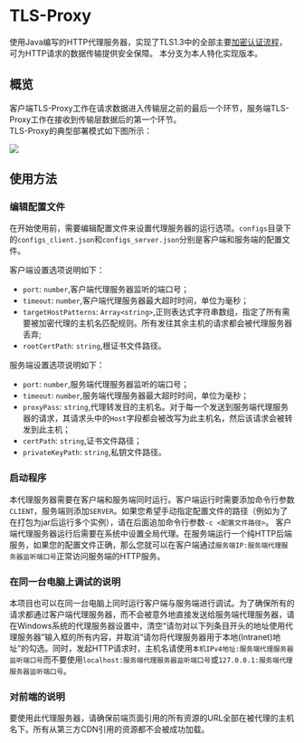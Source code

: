 # TLS-Proxy

使用Java编写的HTTP代理服务器，实现了TLS1.3中的全部主要[加密认证流程](https://tls13.xargs.org/)，可为HTTP请求的数据传输提供安全保障。
本分支为本人特化实现版本。

## 概览
客户端TLS-Proxy工作在请求数据进入传输层之前的最后一个环节，服务端TLS-Proxy工作在接收到传输层数据后的第一个环节。    
TLS-Proxy的典型部署模式如下图所示：    

<image src="https://github.com/ErnestThePoet/TLS-Proxy/blob/master/illustration.png"/>

## 使用方法

### 编辑配置文件
在开始使用前，需要编辑配置文件来设置代理服务器的运行选项。`configs`目录下的`configs_client.json`和`configs_server.json`分别是客户端和服务端的配置文件。

客户端设置选项说明如下：  
* `port`: `number`,客户端代理服务器监听的端口号；  
* `timeout`: `number`,客户端代理服务器最大超时时间，单位为毫秒；  
* `targetHostPatterns`: `Array<string>`,正则表达式字符串数组，指定了所有需要被加密代理的主机名匹配规则。所有发往其余主机的请求都会被代理服务器丢弃;
* `rootCertPath`: `string`,根证书文件路径。

服务端设置选项说明如下：  
* `port`: `number`,服务端代理服务器监听的端口号；  
* `timeout`: `number`,服务端代理服务器最大超时时间，单位为毫秒；  
* `proxyPass`: `string`,代理转发目的主机名。对于每一个发送到服务端代理服务器的请求，其请求头中的`Host`字段都会被改写为此主机名，然后该请求会被转发到此主机；
* `certPath`: `string`,证书文件路径；
* `privateKeyPath`: `string`,私钥文件路径。

### 启动程序
本代理服务器需要在客户端和服务端同时运行。客户端运行时需要添加命令行参数`CLIENT`，服务端则添加`SERVER`。如果您希望手动指定配置文件的路径（例如为了在打包为jar后运行多个实例），请在后面追加命令行参数`-c <配置文件路径>`。
客户端代理服务器运行后需要在系统中设置全局代理。在服务端运行一个纯HTTP后端服务，如果您的配置文件正确，那么您就可以在客户端通过`服务端IP:服务端代理服务器监听端口号`正常访问服务端的HTTP服务。

### 在同一台电脑上调试的说明
本项目也可以在同一台电脑上同时运行客户端与服务端进行调试。为了确保所有的请求都通过客户端代理服务器，而不会被意外地直接发送给服务端代理服务器，请在Windows系统的代理服务器设置中，清空“请勿对以下列条目开头的地址使用代理服务器”输入框的所有内容，并取消“请勿将代理服务器用于本地(Intranet)地址”的勾选。同时，发起HTTP请求时，主机名请使用`本机IPv4地址:服务端代理服务器监听端口号`而不要使用`localhost:服务端代理服务器监听端口号`或`127.0.0.1:服务端代理服务器监听端口号`。

### 对前端的说明
要使用此代理服务器，请确保前端页面引用的所有资源的URL全部在被代理的主机名下。所有从第三方CDN引用的资源都不会被成功加载。
